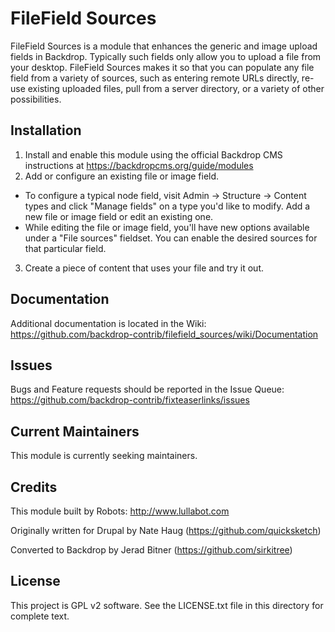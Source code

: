 # FileField Sources

FileField Sources is a module that enhances the generic and image upload fields
in Backdrop. Typically such fields only allow you to upload a file from your
desktop. FileField Sources makes it so that you can populate any file field from
a variety of sources, such as entering remote URLs directly, re-use existing
uploaded files, pull from a server directory, or a variety of other
possibilities.

## Installation

1. Install and enable this module using the official Backdrop CMS instructions
   at https://backdropcms.org/guide/modules
2. Add or configure an existing file or image field.
  * To configure a typical node field, visit Admin -> Structure -> Content types
    and click "Manage fields" on a type you'd like to modify. Add a new file or
    image field or edit an existing one.
  * While editing the file or image field, you'll have new options available
    under a "File sources" fieldset. You can enable the desired sources for that
    particular field.
3. Create a piece of content that uses your file and try it out.

## Documentation

Additional documentation is located in the Wiki:
https://github.com/backdrop-contrib/filefield_sources/wiki/Documentation

## Issues

Bugs and Feature requests should be reported in the Issue Queue:
https://github.com/backdrop-contrib/fixteaserlinks/issues

## Current Maintainers

This module is currently seeking maintainers.

## Credits

This module built by Robots: http://www.lullabot.com

Originally written for Drupal by Nate Haug (https://github.com/quicksketch)

Converted to Backdrop by Jerad Bitner (https://github.com/sirkitree)

## License

This project is GPL v2 software. See the LICENSE.txt file in this directory for
complete text.
